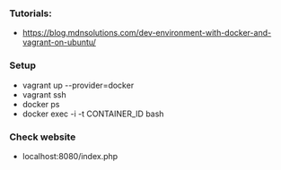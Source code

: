 ### Tutorials:
- https://blog.mdnsolutions.com/dev-environment-with-docker-and-vagrant-on-ubuntu/

### Setup
- vagrant up --provider=docker
- vagrant ssh
- docker ps
- docker exec -i -t CONTAINER_ID bash

### Check website
- localhost:8080/index.php
